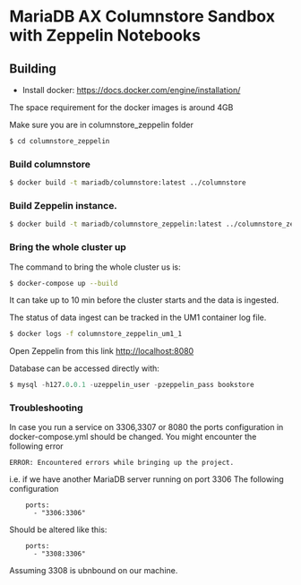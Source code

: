 # MariaDB AX Columnstore Sandbox with Zeppelin Notebooks
 
## Building
- Install docker: https://docs.docker.com/engine/installation/

The space requirement for the docker images is around 4GB

Make sure you are in columnstore_zeppelin folder
```sh
$ cd columnstore_zeppelin
```

### Build columnstore
```sh
$ docker build -t mariadb/columnstore:latest ../columnstore
```

### Build Zeppelin instance.
```sh
$ docker build -t mariadb/columnstore_zeppelin:latest ../columnstore_zeppelin
```

### Bring the whole cluster up

The command to bring the whole cluster us is:
```sh
$ docker-compose up --build
```

It can take up to 10 min before the cluster starts and the data is ingested. 

The status of data ingest can be tracked in the UM1 container log file.

```sh
$ docker logs -f columnstore_zeppelin_um1_1
```

Open Zeppelin from this link
[http://localhost:8080](http://localhost:8080)

Database can be accessed directly with: 
```sql
$ mysql -h127.0.0.1 -uzeppelin_user -pzeppelin_pass bookstore
```

### Troubleshooting
In case you run a service on 3306,3307 or 8080 the ports configuration in docker-compose.yml should be changed.
You might encounter the following error
```
ERROR: Encountered errors while bringing up the project.
```

i.e. if we have another MariaDB server running on port 3306 
The following configuration

```
    ports:
      - "3306:3306"
```

Should be altered like this:

```
    ports:
      - "3308:3306"
```
Assuming 3308 is ubnbound on our machine.